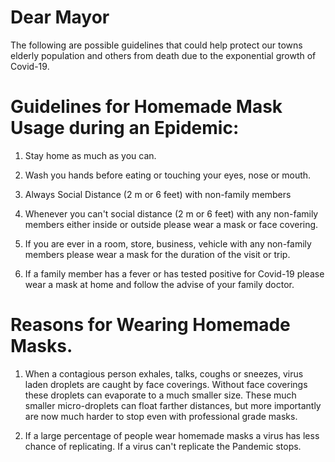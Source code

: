 
# Dear Mayor

The following are possible guidelines that could help protect our towns elderly population and others from death due to the exponential growth of Covid-19. 


# Guidelines for Homemade Mask Usage during an Epidemic:

1. Stay home as much as you can.

1. Wash you hands before eating or touching your eyes, nose or mouth.

1. Always Social Distance (2 m or 6 feet) with non-family members

1. Whenever you can't social distance (2 m or 6 feet) with any non-family members either inside or outside please wear a mask or face covering.

1. If you are ever in a room, store, business, vehicle with any non-family members please wear a mask for the duration of the visit or trip.

1. If a family member has a fever or has tested positive for Covid-19 please wear a mask at home and follow the advise of your family doctor.

# Reasons for Wearing Homemade Masks.

1. When a contagious person exhales, talks, coughs or sneezes, virus laden droplets are caught by face coverings. Without face coverings these droplets can evaporate to a much smaller size. These much smaller micro-droplets can float farther distances, but more importantly are now much harder to stop even with professional grade masks. 

1. If a large percentage of people wear homemade masks a virus has less chance of replicating. If a virus can't replicate the Pandemic stops.



